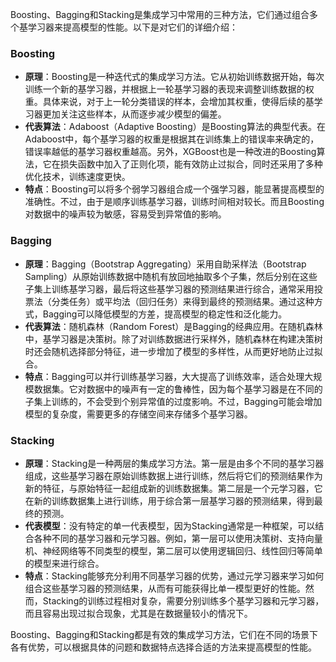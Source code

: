 Boosting、Bagging和Stacking是集成学习中常用的三种方法，它们通过组合多个基学习器来提高模型的性能。以下是对它们的详细介绍：

### Boosting
- **原理**：Boosting是一种迭代式的集成学习方法。它从初始训练数据开始，每次训练一个新的基学习器，并根据上一轮基学习器的表现来调整训练数据的权重。具体来说，对于上一轮分类错误的样本，会增加其权重，使得后续的基学习器更加关注这些样本，从而逐步减少模型的偏差。
- **代表算法**：Adaboost（Adaptive Boosting）是Boosting算法的典型代表。在Adaboost中，每个基学习器的权重是根据其在训练集上的错误率来确定的，错误率越低的基学习器权重越高。另外，XGBoost也是一种改进的Boosting算法，它在损失函数中加入了正则化项，能有效防止过拟合，同时还采用了多种优化技术，训练速度更快。
- **特点**：Boosting可以将多个弱学习器组合成一个强学习器，能显著提高模型的准确性。不过，由于是顺序训练基学习器，训练时间相对较长。而且Boosting对数据中的噪声较为敏感，容易受到异常值的影响。

### Bagging
- **原理**：Bagging（Bootstrap Aggregating）采用自助采样法（Bootstrap Sampling）从原始训练数据中随机有放回地抽取多个子集，然后分别在这些子集上训练基学习器，最后将这些基学习器的预测结果进行综合，通常采用投票法（分类任务）或平均法（回归任务）来得到最终的预测结果。通过这种方式，Bagging可以降低模型的方差，提高模型的稳定性和泛化能力。
- **代表算法**：随机森林（Random Forest）是Bagging的经典应用。在随机森林中，基学习器是决策树。除了对训练数据进行采样外，随机森林在构建决策树时还会随机选择部分特征，进一步增加了模型的多样性，从而更好地防止过拟合。
- **特点**：Bagging可以并行训练基学习器，大大提高了训练效率，适合处理大规模数据集。它对数据中的噪声有一定的鲁棒性，因为每个基学习器是在不同的子集上训练的，不会受到个别异常值的过度影响。不过，Bagging可能会增加模型的复杂度，需要更多的存储空间来存储多个基学习器。

### Stacking
- **原理**：Stacking是一种两层的集成学习方法。第一层是由多个不同的基学习器组成，这些基学习器在原始训练数据上进行训练，然后将它们的预测结果作为新的特征，与原始特征一起组成新的训练数据集。第二层是一个元学习器，它在新的训练数据集上进行训练，用于综合第一层基学习器的预测结果，得到最终的预测。
- **代表模型**：没有特定的单一代表模型，因为Stacking通常是一种框架，可以结合各种不同的基学习器和元学习器。例如，第一层可以使用决策树、支持向量机、神经网络等不同类型的模型，第二层可以使用逻辑回归、线性回归等简单的模型来进行综合。
- **特点**：Stacking能够充分利用不同基学习器的优势，通过元学习器来学习如何组合这些基学习器的预测结果，从而有可能获得比单一模型更好的性能。然而，Stacking的训练过程相对复杂，需要分别训练多个基学习器和元学习器，而且容易出现过拟合现象，尤其是在数据量较小的情况下。

Boosting、Bagging和Stacking都是有效的集成学习方法，它们在不同的场景下各有优势，可以根据具体的问题和数据特点选择合适的方法来提高模型的性能。